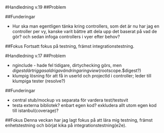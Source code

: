 #Handledning v.19
##Problem

##Funderingar
* Hur ska man egentligen tänka kring controllers, som det är nu har jag en controller per vy, kanske varit bättre att dela upp det baserat på vad de gör? och sedan infoga controllers i vyer efter behov?

##Fokus
Fortsatt fokus på testning, främst integrationstestning.



#Handledning v.17
##Problem
* nginclude - hade fel tidigare, dirtychecking görs, men $digest där triggas aldrig av ändringar i ngview($rootscope.$digest?)
* klumpig lösning för att få in userId och projectId i controller; leder till klumpiga tester (resolve?)

##Funderingar
* central stub/mockup vs separata för vardera test/testsvit
* testa externa bibliotek? enbart egen kod? exkludera allt utom egen kod till istanbul(coverage)?

##Fokus
Denna veckan har jag lagt fokus på att lära mig testning, främst enhetstestning och börjat kika på integrationstestning(e2e).
